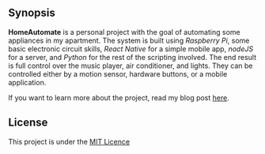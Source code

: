 ## Synopsis

**HomeAutomate** is a personal project with the goal of automating some appliances in my apartment. The system is built using *Raspberry Pi*, some basic electronic circuit skills, *React Native* for a simple mobile app, *nodeJS* for a server, and *Python* for the rest of the scripting involved. The end result is full control over the music player, air conditioner, and lights. They can be controlled either by a motion sensor, hardware buttons, or a mobile application.

If you want to learn more about the project, read my blog post [here](https://sradevski.github.io/home-automation/).

## License

This project is under the [MIT Licence](LICENSE)
